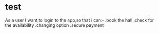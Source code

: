 # test
As a user I want,to login to the app,so that i can:-
.book the hall
.check for the availability
.changing option
.secure payment
